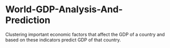 # World-GDP-Analysis-And-Prediction
Clustering important economic factors that affect the GDP of a country and based on these indicators predict GDP of that country.
